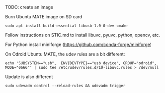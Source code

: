 TODO: create an image

Burn Ubuntu MATE image on SD card

`sudo apt install build-essential libusb-1.0-0-dev cmake`

Follow instructions on STIC.md to install libuvc, pyuvc, python, opencv, etc.

For Python install miniforge (https://github.com/conda-forge/miniforge)

On Odroid Ubuntu MATE, the udev rules are a bit different:

`echo 'SUBSYSTEM=="usb",  ENV{DEVTYPE}=="usb_device", GROUP="odroid", MODE="0666"' | sudo tee /etc/udev/rules.d/10-libuvc.rules > /dev/null`

Update is also different

`sudo udevadm control --reload-rules && udevadm trigger`
